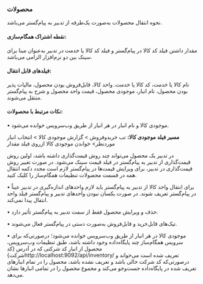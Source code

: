 ### محصولات

نحوه انتقال محصولات به‌صورت یک‌طرفه از تدبیر به پیام‌گستر می‌باشد.

#### نقطه اشتراک همگام‌سازی:

مقدار داشتن فیلد کد کالا در پیام‌گستر و فیلد کد کالا یا خدمت در تدبیر به‌عنوان مبنا برای سینک بین دو نرم‌افزار الزامی می‌باشد.

#### فیلدهای قابل انتقال:

نام کالا یا خدمت، کد کالا یا خدمت، واحد کالا، قابل‌فروش بودن محصول، مالیات پذیر بودن محصول، نام انبار، موجودی محصول، قیمت واحد محصول و شرح به پیام‌گستر منتقل می‌شوند.

#### نکات مرتبط با محصولات:

•    موجودی کالا و نام انبار در هر انبار از طریق وب‌سرویس خوانده می‌شود.

**مسیر فیلد موجودی کالا:** تب خریدوفروش > گزارش موجودی کالا >  انتخاب انبار موردنظر> خواندن موجودی کالا ازروی فیلد مقدار

در تدبیر یک محصول می‌تواند چند روش قیمت‌گذاری داشته باشد، اولین روش قیمت‌گذاری از تدبیر به پیام‌گستر در فیلد قیمت سینک می‌شود. در صورت تغییر روش قیمت‌گذاری در تدبیر، برای ویرایش قیمت‌ها در پیام‌گستر لازم است مجدد دکمه انتقال همه در قسمت محصولات تنظیمات همگام‌ساز را کلیک کنید.

•    برای انتقال واحد کالا از تدبیر به پیام‌گستر باید لازم واحدهای اندازه‌گیری در تدبیر عیناً در پیام‌گستر تعریف شوند. در صورت یکسان نبودن واحدهای تدبیر و پیام‌گستر فیلد واحد انتقال پیدا نمی‌کند.

•    حذف و ویرایش محصول فقط از سمت تدبیر به پیام‌گستر تأثیر دارد.

•    تیک‌های قابل‌خرید و قابل‌فروش به‌صورت دستی در پیام‌گستر فعال می‌شوند.

•    موجودی کالا در هر انبار از طریق وب‌سرویس خوانده می‌شود؛ درصورتی‌که برای سرویس همگام‌ساز چند پایگاه‌داده وجود داشته باشد، طبق تنظیمات وب‌سرویس، محصول از انبار کد شرکتی که در آدرس {کد شرکت}http://localhost:9092/api/inventory/  تعریف شده است می‌خواند و درصورتی‌که کد شرکت خالی باشد و تعریف نشده باشد، محصول را در تمام انبارهای تعریف شده در پایگاه‌داده جست‌وجو می‌کند و مجموع محصول را در تمامی انبارها نشان می‌دهد. 
